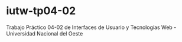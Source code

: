 # iutw-tp04-02
Trabajo Práctico 04-02 de Interfaces de Usuario y Tecnologías Web - Universidad Nacional del Oeste
